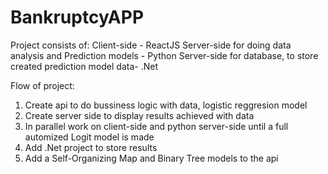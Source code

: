 # BankruptcyAPP

Project consists of:
  Client-side - ReactJS
  Server-side for doing data analysis and Prediction models - Python
  Server-side for database, to store created prediction model data- .Net
  
Flow of project:
  1. Create api to do bussiness logic with data, logistic reggresion model
  2. Create server side to display results achieved with data
  3. In parallel work on client-side and python server-side until a full automized Logit model is made
  4. Add .Net project to store results
  5. Add a Self-Organizing Map and Binary Tree models to the api 
